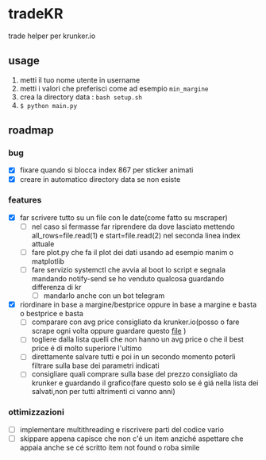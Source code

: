 # tradeKR
trade helper per krunker.io

## usage
1. metti il tuo nome utente in username
2. metti i valori che preferisci come ad esempio `min_margine`
3. crea la directory data : ```bash setup.sh ```
4. ```$ python main.py```

## roadmap
### bug
- [x] fixare quando si blocca index 867 per sticker animati
- [x] creare in automatico directory data se non esiste
### features 
- [x] far scrivere tutto su un file con le date(come fatto su mscraper)
  - [ ] nel caso si fermasse far riprendere da dove lasciato mettendo all_rows=file.read(1) e start=file.read(2) nel seconda linea index attuale 
  - [ ] fare plot.py che fa il plot dei dati usando ad esempio manim o matplotlib
  - [ ] fare servizio systemctl che avvia al boot lo script e segnala mandando notify-send se ho venduto qualcosa guardando differenza di kr
    - [ ] mandarlo anche con un bot telegram  
- [x] riordinare in base a margine/bestprice oppure in base a margine e basta o bestprice e basta
  - [ ] comparare con avg price consigliato da krunker.io(posso o fare scrape ogni volta oppure guardare questo [file](https://api.krunker.io/webhooks/general/items/prices) )
  - [ ] togliere dalla lista quelli che non hanno un avg price o che il best price é di molto superiore l'ultimo
  - [ ] direttamente salvare tutti e poi in un secondo momento poterli filtrare sulla base dei parametri indicati
  - [ ] consigliare quali comprare sulla base del prezzo consigliato da krunker e guardando il grafico(fare questo solo se é giá nella lista dei salvati,non per tutti altrimenti ci vanno anni)
### ottimizzazioni
- [ ] implementare multithreading e riscrivere parti del codice vario
- [ ] skippare appena capisce che non c'é un item anziché aspettare che appaia anche se cé scritto item not found o roba simile
